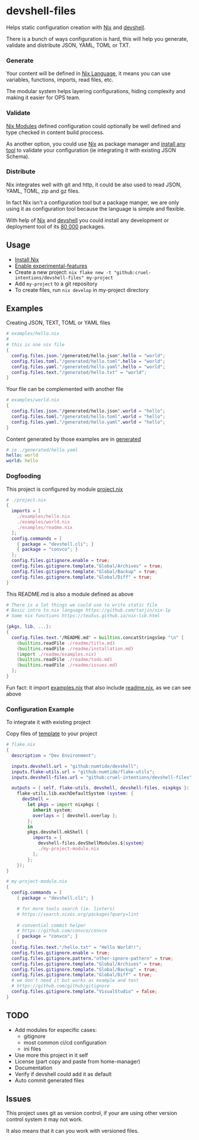 # devshell-files

Helps static configuration creation with [Nix](https://nixos.org/guides/how-nix-works.html) and [devshell](https://github.com/numtide/devshell).

There is a bunch of ways configuration is hard, this will help you generate, validate and distribute JSON, YAML, TOML or TXT.

### Generate

Your content will be defined in [Nix Language](https://github.com/tazjin/nix-1p), it means you can use variables, functions, imports, read files, etc.

The modular system helps layering configurations, hiding complexity and making it easier for OPS team.

### Validate

[Nix Modules](https://nixos.org/manual/nixos/stable/index.html#ex-module-syntax) defined configuration could optionally be well defined and type checked in content build proccess.

As another option, you could use [Nix](https://nixos.org/manual/nix/stable/) as package manager and [install any tool](https://search.nixos.org/packages?query=validator) to validate your configuration (ie integrating it with existing JSON Schema).


### Distribute

Nix integrates well with git and http, it could be also used to read JSON, YAML, TOML, zip and gz files.

In fact Nix isn't a configuration tool but a package manger, we are only using it as configuration tool because the language is simple and flexible.

With help of [Nix](https://nixos.org/guides/how-nix-works.html) and [devshell](https://github.com/numtide/devshell) you could install any development or deployment tool of its [80 000](https://search.nixos.org/) packages.

## Usage

- [Install Nix](https://nixos.org/download.html#nix-quick-install)
- [Enable experimental-features](https://nixos.wiki/wiki/Flakes#Non-NixOS)
- Create a new project: `nix flake new -t "github:cruel-intentions/devshell-files" my-project`
- Add `my-project` to a git repository
- To create files, run `nix develop` in my-project directory

## Examples

Creating JSON, TEXT, TOML or YAML files

```nix
# examples/hello.nix
#
# this is one nix file
{
  config.files.json."/generated/hello.json".hello = "world";
  config.files.toml."/generated/hello.toml".hello = "world";
  config.files.yaml."/generated/hello.yaml".hello = "world";
  config.files.text."/generated/hello.txt" = "world";
}

```

Your file can be complemented with another file

```nix
# examples/world.nix
{
  config.files.json."/generated/hello.json".world = "hello";
  config.files.toml."/generated/hello.toml".world = "hello";
  config.files.yaml."/generated/hello.yaml".world = "hello";
}

```

Content generated by those examples are in [generated](./generated/)

```YAML
# ie ./generated/hello.yaml
hello: world
world: hello

```

### Dogfooding

This project is configured by module [project.nix](./project.nix)

```nix
# ./project.nix
{
  imports = [
    ./examples/hello.nix
    ./examples/world.nix
    ./examples/readme.nix
  ];
  config.commands = [
    { package = "devshell.cli"; }
    { package = "convco"; }
  ];
  config.files.gitignore.enable = true;
  config.files.gitignore.template."Global/Archives" = true;
  config.files.gitignore.template."Global/Backup" = true;
  config.files.gitignore.template."Global/Diff" = true;
}

```

This README.md is also a module defined as above

```nix
# There is a lot things we could use to write static file
# Basic intro to nix language https://github.com/tazjin/nix-1p
# Some nix functions https://teu5us.github.io/nix-lib.html

{pkgs, lib, ...}:
{
  config.files.text."/README.md" = builtins.concatStringsSep "\n" [
    (builtins.readFile ./readme/title.md)
    (builtins.readFile ./readme/installation.md)
    (import ./readme/examples.nix)
    (builtins.readFile ./readme/todo.md)
    (builtins.readFile ./readme/issues.md)
  ];
}

```

Fun fact: it import [examples.nix](./examples/readme/examples.nix)
that also include [readme.nix](./examples/readme.nix), as we can see above


### Configuration Example

To integrate it with existing project

Copy files of [template](./template/) to your project

```nix
# flake.nix
{
  description = "Dev Environment";

  inputs.devshell.url = "github:numtide/devshell";
  inputs.flake-utils.url = "github:numtide/flake-utils";
  inputs.devshell-files.url = "github:cruel-intentions/devshell-files";

  outputs = { self, flake-utils, devshell, devshell-files, nixpkgs }:
    flake-utils.lib.eachDefaultSystem (system: {
      devShell =
        let pkgs = import nixpkgs {
          inherit system;
          overlays = [ devshell.overlay ];
        };
        in
        pkgs.devshell.mkShell {
          imports = [
            devshell-files.devShellModules.${system}
            ./my-project-module.nix
          ];
        };
    });
}

```

```nix
# my-project-module.nix
{
  config.commands = [
    { package = "devshell.cli"; }

    # for more tools search (ie. linters)
    # https://search.nixos.org/packages?query=lint
  
    # convential commit helper
    # https://github.com/convco/convco
    { package = "convco"; }
  ];
  config.files.text."/hello.txt" = "Hello World!!";
  config.files.gitignore.enable = true;
  config.files.gitignore.pattern."other-ignore-pattern" = true;
  config.files.gitignore.template."Global/Archives" = true;
  config.files.gitignore.template."Global/Backup" = true;
  config.files.gitignore.template."Global/Diff" = true;
  # we don't need it but works as example and test
  # https://github.com/github/gitignore
  config.files.gitignore.template."VisualStudio" = false;
}

```

## TODO

- Add modules for especific cases:
  - gitignore
  - most common ci/cd configuration
  - ini files
- Use more this project in it self
- License (part copy and paste from home-manager)
- Documentation
- Verify if devshell could add it as default
- Auto commit generated files

## Issues

This project uses git as version control, if your are using other version control system it may not work.

It also means that it can you work with versioned files.
